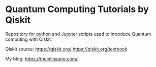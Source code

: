 # Quantum Computing Tutorials by Qiskit

Repository for python and Jupyter scripts used to introduce Quantum computing with Qiskit.

Qiskit source: 
https://qiskit.org/
https://qiskit.org/textbook

My blog:
https://theinlinaung.com/


